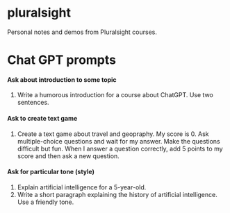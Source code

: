 # pluralsight

Personal notes and demos from Pluralsight courses.

# Chat GPT prompts

#### Ask about introduction to some topic

1. Write a humorous introduction for a course about ChatGPT. Use two sentences.

#### Ask to create text game

1. Create a text game about travel and geopraphy. My score is 0. Ask multiple-choice questions and wait for my answer. Make the questions difficult but fun. When I answer a question correctly, add 5 points to my score and then ask a new question.

#### Ask for particular tone (style)

1. Explain artificial intelligence for a 5-year-old.
2. Write a short paragraph explaining the history of artificial intelligence. Use a friendly tone.

